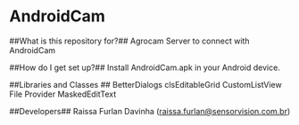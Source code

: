 # AndroidCam #

##What is this repository for?##
Agrocam Server to connect with AndroidCam

##How do I get set up?##
Install AndroidCam.apk in your Android device.

##Libraries and Classes ##
	BetterDialogs
	clsEditableGrid
	CustomListView
	File Provider
	MaskedEditText

##Developers##
Raissa Furlan Davinha (raissa.furlan@sensorvision.com.br)
